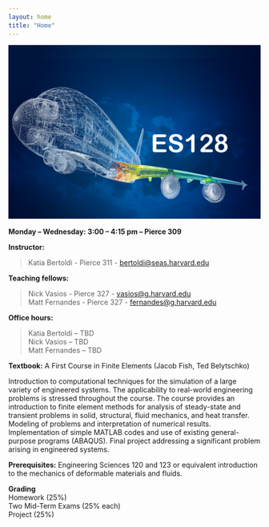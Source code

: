 ```yaml
---
layout: home
title: "Home"
---
```


<img src="./assets/CourseImage.png"
     alt="Course Image"
     aling="middle"
     width="600px"
     class="center"/>

**Monday – Wednesday: 3:00 – 4:15 pm – Pierce 309**

**Instructor:** 
> Katia Bertoldi - Pierce 311 - bertoldi@seas.harvard.edu

**Teaching fellows:** 
> Nick Vasios - Pierce 327 - vasios@g.harvard.edu<br/>
> Matt Fernandes - Pierce 327 - fernandes@g.harvard.edu

**Office hours:** <br/>
> Katia Bertoldi – TBD<br />
> Nick Vasios – TBD<br />
> Matt Fernandes – TBD

**Textbook:** A First Course in Finite Elements (Jacob Fish, Ted Belytschko)

Introduction to computational techniques for the simulation of a large variety of engineered systems. The applicability to real-world engineering problems is stressed throughout the course. The course provides an introduction to finite element methods for analysis of steady-state and transient problems in solid, structural, fluid mechanics, and heat transfer. Modeling of problems and interpretation of numerical results. Implementation of simple MATLAB codes and use of existing general-purpose programs (ABAQUS).  Final project addressing a significant problem arising in engineered systems.

**Prerequisites:** Engineering Sciences 120 and 123 or equivalent introduction to the mechanics of deformable materials and fluids.

**Grading**<br/>
Homework (25%)<br/>
Two Mid-Term Exams (25% each)<br/>
Project (25%)